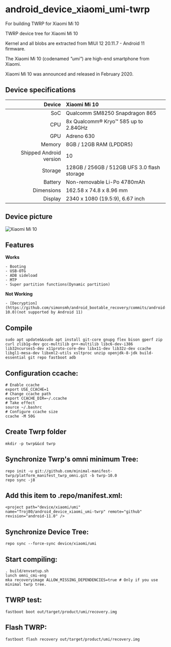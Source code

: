 # android_device_xiaomi_umi-twrp
For building TWRP for Xiaomi Mi 10

TWRP device tree for Xiaomi Mi 10

Kernel and all blobs are extracted from MIUI 12 20.11.7 - Android 11 firmware.

The Xiaomi Mi 10 (codenamed _"umi"_) are high-end smartphone from Xiaomi.

Xiaomi Mi 10 was announced and released in February 2020.

## Device specifications

| Device       | Xiaomi Mi 10                     |
| -----------: | :------------------------------------------ |
| SoC          | Qualcomm SM8250 Snapdragon 865              |
| CPU          | 8x Qualcomm® Kryo™ 585 up to 2.84GHz        |
| GPU          | Adreno 630                                  |
| Memory       | 8GB / 12GB RAM (LPDDR5)                     |
| Shipped Android version | 10                               |
| Storage      | 128GB / 256GB / 512GB UFS 3.0 flash storage |
| Battery      | Non-removable Li-Po 4780mAh                 |
| Dimensions   | 162.58 x 74.8 x 8.96 mm                     |
| Display      | 2340 x 1080 (19.5:9), 6.67 inch             |

## Device picture

![Xiaomi Mi 10](https://cdn.cnbj0.fds.api.mi-img.com/b2c-shopapi-pms/pms_1581494372.61732687.jpg)

## Features

**Works**
```
- Booting
- USB-OTG
- ADB sideload
- MTP
- Super partition functions(Dynamic partition)
```
**Not Working**
```
- [Decryption](https://github.com/simonsmh/android_bootable_recovery/commits/android-10.0)(not supported by Android 11)
```
## Compile
```
sudo apt update&&sudo apt install git-core gnupg flex bison gperf zip curl zlib1g-dev gcc-multilib g++-multilib libc6-dev-i386 lib32ncurses5-dev x11proto-core-dev libx11-dev lib32z-dev ccache 
libgl1-mesa-dev libxml2-utils xsltproc unzip openjdk-8-jdk build-essential git repo fastboot adb
```
## Configuration ccache:
```
# Enable ccache
export USE_CCACHE=1
# Change ccache path
export CCACHE_DIR=~/.ccache
# Take effect
source ~/.bashrc
# Configure ccache size
ccache -M 50G
```
## Create Twrp folder
```
mkdir -p twrp&&cd twrp
```
## Synchronize Twrp's omni minimum Tree:
```
repo init -u git://github.com/minimal-manifest-twrp/platform_manifest_twrp_omni.git -b twrp-10.0
repo sync -j8
```
## Add this item to .repo/manifest.xml:
```
<project path="device/xiaomi/umi" name="Troj80/android_device_xiaomi_umi-twrp" remote="github" revision="android-11.0" />
```
## Synchronize Device Tree:
```
repo sync --force-sync device/xiaomi/umi
```
## Start compiling:
```
. build/envsetup.sh
lunch omni_cmi-eng
mka recoveryimage ALLOW_MISSING_DEPENDENCIES=true # Only if you use minimal twrp tree.
```
## TWRP test:
```
fastboot boot out/target/product/umi/recovery.img
```
## Flash TWRP:
```
fastboot flash recovery out/target/product/umi/recovery.img
```
